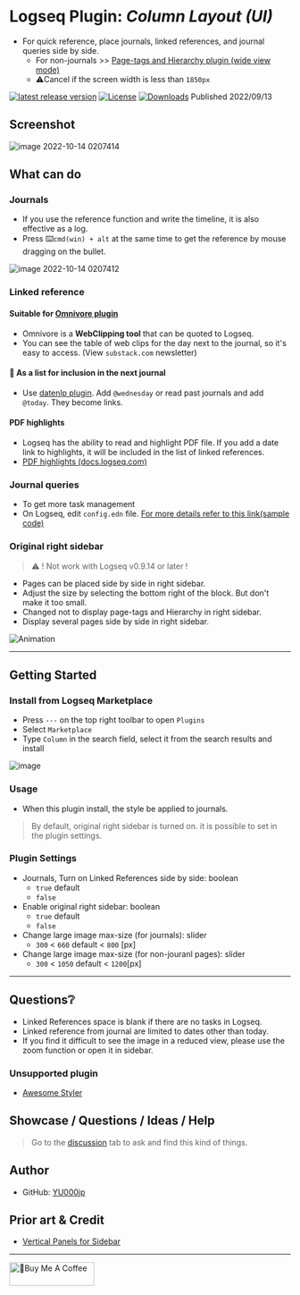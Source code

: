 # Logseq Plugin: *Column Layout (UI)*

- For quick reference, place journals, linked references, and journal queries side by side.
  - For non-journals >> [Page-tags and Hierarchy plugin (wide view mode)](https://github.com/YU000jp/logseq-page-tags-and-hierarchy/)
  - ⚠️Cancel if the screen width is less than `1850px`

[![latest release version](https://img.shields.io/github/v/release/YU000jp/Logseq-column-Layout)](https://github.com/YU000jp/Logseq-column-Layout/releases)
[![License](https://img.shields.io/github/license/YU000jp/Logseq-column-Layout?color=blue)](https://github.com/YU000jp/Logseq-column-Layout/blob/main/LICENSE)
[![Downloads](https://img.shields.io/github/downloads/YU000jp/Logseq-column-Layout/total.svg)](https://github.com/YU000jp/Logseq-column-Layout/releases)
 Published 2022/09/13

## Screenshot

![image 2022-10-14 0207414](https://user-images.githubusercontent.com/111847207/195663729-7c979e9e-9309-4f0b-9766-581778c5aaa7.png)

## What can do

### Journals

- If you use the reference function and write the timeline, it is also effective as a log.
- Press ⌨️`cmd(win) + alt` at the same time to get the reference by mouse dragging on the bullet.

![image 2022-10-14 0207412](https://user-images.githubusercontent.com/111847207/195662824-35aecadd-c404-42a8-82eb-54ffc628c321.png)

### Linked reference

#### Suitable for [Omnivore plugin](https://github.com/omnivore-app/logseq-omnivore)

- Omnivore is a **WebClipping tool** that can be quoted to Logseq.
- You can see the table of web clips for the day next to the journal, so it's easy to access. (View `substack.com` newsletter)

#### 📅 As a list for inclusion in the next journal

- Use [datenlp plugin](https://github.com/hkgnp/logseq-datenlp-plugin). Add `@wednesday` or read past journals and add `@today`. They become links.

#### PDF highlights

- Logseq has the ability to read and highlight PDF file. If you add a date link to highlights, it will be included in the list of linked references.
- [PDF highlights (docs.logseq.com)](https://docs.logseq.com/#/page/pdf%20highlights)

### Journal queries

- To get more task management
- On Logseq, edit `config.edn` file. [For more details refer to this link(sample code)](https://github.com/YU000jp/logseq-default-queries-journals)

### Original right sidebar 

> ⚠️ ! Not work with Logseq v0.9.14 or later !

- Pages can be placed side by side in right sidebar.
- Adjust the size by selecting the bottom right of the block. But don't make it too small.
- Changed not to display page-tags and Hierarchy in right sidebar.
- Display several pages side by side in right sidebar.

![Animation](https://user-images.githubusercontent.com/111847207/200146804-e0e53c12-933a-417e-b19a-e9e782e1c492.gif)

---

## Getting Started

### Install from Logseq Marketplace

- Press `---` on the top right toolbar to open `Plugins`
- Select `Marketplace`
- Type `Column` in the search field, select it from the search results and install

![image](https://user-images.githubusercontent.com/111847207/229359128-8a35bc00-b9ab-4048-be6f-5026bf0980a5.png)

### Usage

- When this plugin install, the style be applied to journals.

> By default, original right sidebar is turned on. it is possible to set in the plugin settings.

### Plugin Settings

- Journals, Turn on Linked References side by side: boolean
   - `true` default
   - `false`
- Enable original right sidebar: boolean
   - `true` default
   - `false`
- Change large image max-size (for journals): slider
   - `300` < `660` default < `800` [px]
- Change large image max-size (for non-jouranl pages): slider
   - `300` < `1050` default < `1200`[px]

---

## Questions❔

- Linked References space is blank if there are no tasks in Logseq.
- Linked reference from journal are limited to dates other than today.
- If you find it difficult to see the image in a reduced view, please use the zoom function or open it in sidebar.

### Unsupported plugin

- [Awesome Styler](https://github.com/yoyurec/logseq-awesome-styler)

## Showcase / Questions / Ideas / Help

> Go to the [discussion](https://github.com/YU000jp/Logseq-column-Layout/discussions) tab to ask and find this kind of things.

## Author

- GitHub: [YU000jp](https://github.com/YU000jp)

## Prior art & Credit

- [Vertical Panels for Sidebar](https://github.com/r-hegde/logseq-vertical-panels)

---

<a href="https://www.buymeacoffee.com/yu000japan" target="_blank"><img src="https://cdn.buymeacoffee.com/buttons/v2/default-violet.png" alt="🍌Buy Me A Coffee" style="height: 42px;width: 152px" ></a>
